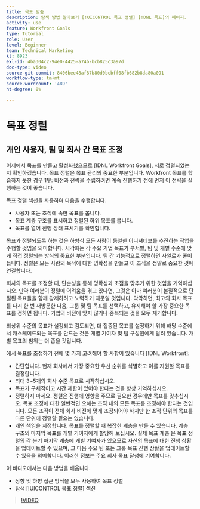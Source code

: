 ```yaml
---
title: 목표 맞춤
description: 탐색 방법 알아보기 [!UICONTROL 목표 정렬] [!DNL 목표]의 페이지.
activity: use
feature: Workfront Goals
type: Tutorial
role: User
level: Beginner
team: Technical Marketing
kt: 8923
exl-id: 4ba304c2-94e0-4425-a74b-bcb825c3a97d
doc-type: video
source-git-commit: 8406bee48af87b80d0bcbff08fb682b8da80a091
workflow-type: tm+mt
source-wordcount: '489'
ht-degree: 0%

---
```


# 목표 정렬

## 개인 사용자, 팀 및 회사 간 목표 조정

이제에서 목표를 만들고 활성화했으므로 [!DNL Workfront Goals], 서로 정렬되었는지 확인하겠습니다. 목표 정렬은 목표 관리의 중요한 부분입니다. Workfront 목표를 학습하지 못한 경우 1부: 비전과 전략을 수립하려면 계속 진행하기 전에 먼저 이 전략을 실행하는 것이 좋습니다.

<!--Insert link to LP 1, above -->

목표 정렬 섹션을 사용하여 다음을 수행합니다.

* 사용자 또는 조직에 속한 목표를 봅니다.
* 목표 계층 구조를 표시하고 정렬된 하위 목표를 봅니다.
* 목표를 열어 진행 상태 표시기를 확인합니다.

목표가 정렬되도록 하는 것은 하향식 모든 사람이 동일한 이니셔티브를 추진하는 작업을 수행할 것임을 의미합니다. 시각화는 각 주요 기업 목표가 부서별, 팀 및 개별 수준에 맞게 직접 정렬되는 방식의 중요한 부분입니다. 팀 간 기능적으로 정렬하면 사일로가 줄어듭니다. 정렬은 모든 사람의 목적에 대한 명확성을 만들고 이 조직을 정말로 중요한 것에 연결합니다.

회사의 목표를 조정할 때, 단순성을 통해 명확성과 초점을 맞추기 위한 것임을 기억하십시오. 만약 여러분이 정렬에 어려움을 겪고 있다면, 그것은 아마 여러분이 본질적으로 단절된 목표들을 함께 강제하려고 노력하기 때문일 것입니다. 막막히면, 최고의 회사 목표를 다시 한 번 재방문한 다음, 그룹 및 팀 목표를 선택하고, 유지해야 할 가장 중요한 목표를 정하면 됩니다. 기업의 비전에 맞지 않거나 중복되는 것을 모두 제거합니다.

최상위 수준의 목표가 설정되고 검토되면, 더 집중된 목표를 설정하기 위해 해당 수준에서 캐스케이드되는 목표를 만드는 것은 개별 기여자 및 팀 구성원에게 달려 있습니다. 개별 목표의 범위는 더 좁을 것입니다.

<!-- Pro-tips graphic -->

에서 목표를 조정하기 전에 몇 가지 고려해야 할 사항이 있습니다 [!DNL Workfront]:

* 간단합니다. 현재 회사에서 가장 중요한 우선 순위를 식별하고 이를 지원할 목표를 결정합니다.
* 최대 3~5개의 회사 수준 목표로 시작하십시오.
* 목표가 구체적이고 시간 제한이 있어야 한다는 것을 항상 기억하십시오.
* 정렬하지 마세요. 정렬은 진행에 영향을 주므로 필요한 경우에만 목표를 맞추십시오. 목표 조정에 대한 일반적인 오해는 조직 내의 모든 목표를 조정해야 한다는 것입니다. 모든 조직이 전체 회사 비전에 맞게 조정되어야 하지만 한 조직 단위의 목표를 다른 단위에 정렬할 필요는 없습니다.
* 개인 책임을 지정합니다. 목표를 정렬할 때 복잡한 계층을 만들 수 있습니다. 계층 구조의 마지막 목표를 개별 기여자에게 할당해 보십시오. 실제 목표 계층 은 목표 정렬의 각 분기 마지막 계층에 개별 기여자가 있으므로 자신의 목표에 대한 진행 상황을 업데이트할 수 있으며, 그 다음 주요 팀 또는 그룹 목표 진행 상황을 업데이트할 수 있음을 의미합니다. 이러한 정보는 주요 회사 목표 달성에 기여합니다.

이 비디오에서는 다음 방법을 배웁니다.

* 상향 및 하향 접근 방식을 모두 사용하여 목표 정렬
* 탐색 [!UICONTROL 목표 정렬] 섹션

>[!VIDEO](https://video.tv.adobe.com/v/335195/?quality=12&learn=on)
